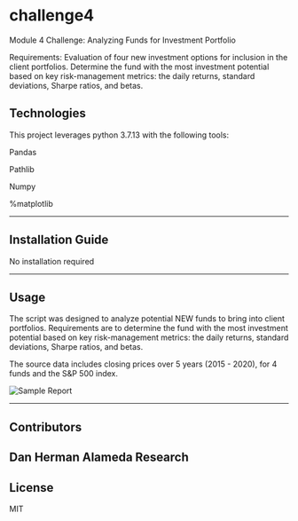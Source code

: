 # challenge4
Module 4 Challenge: Analyzing Funds for Investment Portfolio

Requirements: Evaluation of four new investment options for inclusion in the client portfolios. Determine the fund with the most investment potential based on key risk-management metrics: the daily returns, standard deviations, Sharpe ratios, and betas.  

## Technologies

This project leverages python 3.7.13 with the following tools:

Pandas

Pathlib

Numpy

%matplotlib


---

## Installation Guide

No installation required

---

## Usage

The script was designed to analyze potential NEW funds to bring into client portfolios.
Requirements are to determine the fund with the most investment potential based on key 
risk-management metrics: the daily returns, standard deviations, Sharpe ratios, and betas.  

The source data includes closing prices over 5 years (2015 - 2020), for 4 funds and the S&P 500 index.


![Sample Report](images/sample.png)



---

## Contributors

Dan Herman
Alameda Research
---

## License

MIT
